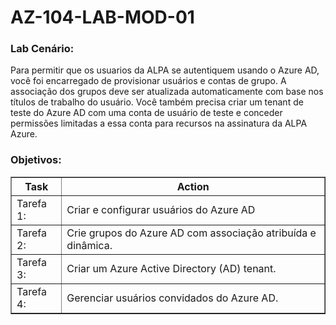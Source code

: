 # AZ-104-LAB-MOD-01
 
<h3>Lab Cenário:</h3> 

Para permitir que os usuarios da ALPA se autentiquem usando o Azure AD, você foi encarregado de provisionar usuários e contas de grupo. A associação dos grupos deve ser atualizada automaticamente com base nos títulos de trabalho do usuário. Você também precisa criar um tenant de teste do Azure AD com uma conta de usuário de teste e conceder permissões limitadas a essa conta para recursos na assinatura da ALPA Azure. 

<h3>Objetivos:</h3>  

<table border="1">    
  <tr>
    <th colspan="1">Task</th>  	              
    <th colspan="2">Action</th>
  </tr>
<td>Tarefa 1:</td>
    <td>Criar e configurar usuários do Azure AD</td>
  </tr>
  <tr>
    <td>Tarefa 2:</td>
    <td>Crie grupos do Azure AD com associação atribuída e dinâmica.</td>
  </tr>
  <tr>
    <td>Tarefa 3:</td>
    <td>Criar um Azure Active Directory (AD) tenant.</td>
  </tr>
  <tr>
    <td>Tarefa 4:</td>
    <td>Gerenciar usuários convidados do Azure AD.</td>
  </tr>
</table>
